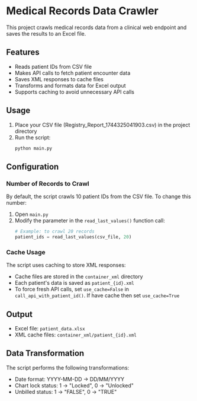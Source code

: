# Medical Records Data Crawler

This project crawls medical records data from a clinical web endpoint and saves the results to an Excel file.

## Features

- Reads patient IDs from CSV file
- Makes API calls to fetch patient encounter data
- Saves XML responses to cache files
- Transforms and formats data for Excel output
- Supports caching to avoid unnecessary API calls

## Usage

1. Place your CSV file (Registry_Report_1744325041903.csv) in the project directory
2. Run the script:
   ```bash
   python main.py
   ```

## Configuration

### Number of Records to Crawl

By default, the script crawls 10 patient IDs from the CSV file. To change this number:

1. Open `main.py`
2. Modify the parameter in the `read_last_values()` function call:
   ```python
   # Example: to crawl 20 records
   patient_ids = read_last_values(csv_file, 20)
   ```

### Cache Usage

The script uses caching to store XML responses:
- Cache files are stored in the `container_xml` directory
- Each patient's data is saved as `patient_{id}.xml`
- To force fresh API calls, set `use_cache=False` in `call_api_with_patient_id()`. If have cache then set `use_cache=True`

## Output

- Excel file: `patient_data.xlsx`
- XML cache files: `container_xml/patient_{id}.xml`

## Data Transformation

The script performs the following transformations:
- Date format: YYYY-MM-DD → DD/MM/YYYY
- Chart lock status: 1 → "Locked", 0 → "Unlocked"
- Unbilled status: 1 → "FALSE", 0 → "TRUE" 